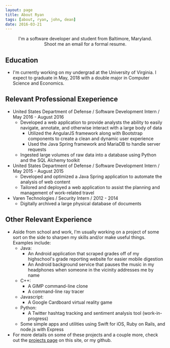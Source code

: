 ```yaml
---
layout: page
title: About Ryan
tags: [about, ryan, john, dean]
date: 2016-03-21
---
```


<center>I'm a software developer and student from Baltimore, Maryland.
<br/>
Shoot me an email for a formal resume.</center>

## Education
* I'm currently working on my undergrad at the University of Virginia. I expect to graduate in May, 2018 with a double major in Computer Science and Economics.

## Relevant Professional Exeperience
* United States Department of Defense / Software Development Intern / May 2016 - August 2016
    * Developed a web application to provide analysts the ability to easily navigate, annotate, and otherwise interact with a large body of data
        * Utilized the AngularJS framework along with Bootstrap components to create a clean and dynamic user experience
        * Used the Java Spring framework and MariaDB to handle server requests
    * Ingested large volumes of raw data into a database using Python and the SQL Alchemy toolkit
* United States Department of Defense / Software Development Intern / May 2015 - August 2015
	* Developed and optimized a Java Spring application to automate the analysis of web content
	* Tailored and deployed a web application to assist the planning and management of work-related travel
* Varen Technologies / Security Intern / 2012 - 2014
	* Digitally archived a large physical database of documents

## Other Relevant Experience
* Aside from school and work, I'm usually working on a project of some sort on the side to sharpen my skills and/or make useful things. Examples include:
	* Java:
		* An Android application that scraped grades off of my highschool's grade reporting website for easier mobile digestion
		* An Android background service that pauses the music in my headphones when someone in the vicinity addresses me by name
	* C++:
		* A GIMP command-line clone
		* A command-line ray tracer
	* Javascript:
		* A Google Cardboard virtual reality game
	* Python:
		* A Twitter hashtag tracking and sentiment analysis tool (work-in-progress)
	* Some simple apps and utilities using Swift for iOS, Ruby on Rails, and node.js with Express
* For more details on some of these projects and a couple more, check out the <a href="../projects/">projects page</a> on this site, or my github.
